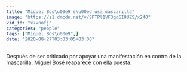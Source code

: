 ```yaml
---
title: "Miguel Bos\u00e9 s\u00ed usa mascarilla"
image: "https://s1.dmcdn.net/v/SPTPl1VF3gd6I9UZS/x240"
vid_id: "x7vnofj"
categories: "people"
tags: ["Miguel Bos\u00e9",]
date: "2020-08-27T03:03:05+03:00"
---
```

Después de ser criticado por apoyar una manifestación en contra de la mascarilla, Miguel Bosé reaparece con ella puesta.
